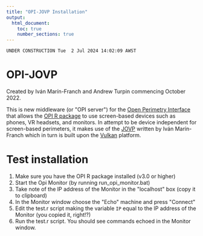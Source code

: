 ```yaml
---
title: "OPI-JOVP Installation"
output:
  html_document:
    toc: true
    number_sections: true
---
```


`UNDER CONSTRUCTION Tue  2 Jul 2024 14:02:09 AWST`


# OPI-JOVP 

Created by Iv&aacute;n Mar&iacute;n-Franch and Andrew Turpin commencing October 2022.

This is new middleware (or "OPI server") for the <a href="https://opi.lei.org.au">Open Perimetry Interface</a> 
that allows 
the <a href="https://cran.r-project.org/web/packages/OPI/index.html">OPI R package</a> 
to use screen-based devices such as phones, 
VR headsets, and monitors. In attempt to be device independent for screen-based perimeters, it 
makes use of the 
<a href = "https://github.com/imarinfr/jovp">JOVP</a> written by Iv&aacute;n Mar&iacute;n-Franch which in turn
is built upon the <a href="https://www.vulkan.org">Vulkan</a> platform.


# Test installation
1. Make sure you have the OPI R package installed (v3.0 or higher)
2. Start the Opi Monitor (by running run_opi_monitor.bat)
3. Take note of the IP address of the Monitor in the "localhost" box (copy it to clipboard)
4. In the Monitor window choose the "Echo" machine and press "Connect"
5. Edit the test.r script making the variable `IP` equal to the IP address of the Monitor (you copied it, right!?)
6. Run the test.r script. You should see commands echoed in the Monitor window.